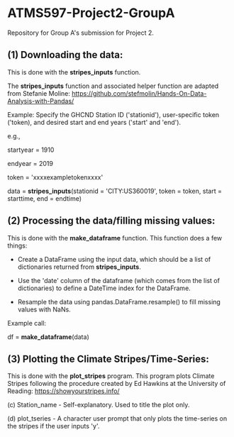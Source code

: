 # ATMS597-Project2-GroupA
Repository for Group A's submission for Project 2.

## (1) Downloading the data:

This is done with the <b>stripes_inputs</b> function.

The <b>stripes_inputs</b> function and associated helper function are adapted from Stefanie Moline: https://github.com/stefmolin/Hands-On-Data-Analysis-with-Pandas/

Example: Specify the GHCND Station ID ('stationid'), user-specific token ('token), and desired start and end years ('start' and 'end').
   
   e.g., 
   
   startyear = 1910
   
   endyear   = 2019
   
   token     = 'xxxxexampletokenxxxx'
   
   data = <b>stripes_inputs</b>(stationid = 'CITY:US360019', token = token, start = starttime, end = endtime)
   
## (2) Processing the data/filling missing values:

This is done with the <b>make_dataframe</b> function. This function does a few things:

- Create a DataFrame using the input data, which should be a list of dictionaries returned from <b>stripes_inputs</b>.

- Use the 'date' column of the dataframe (which comes from the list of dictionaries) to define a DateTime index for the DataFrame.

- Resample the data using pandas.DataFrame.resample() to fill missing values with NaNs. 

Example call: 

df = <b>make_dataframe</b>(data)
   

## (3) Plotting the Climate Stripes/Time-Series:

This is done with the <b>plot_stripes</b> program. This program plots Climate Stripes following the procedure created by Ed Hawkins at the University of Reading: https://showyourstripes.info/


   
   (c) Station_name - Self-explanatory. Used to title the plot only.
   
   (d) plot_tseries - A character user prompt that only plots the time-series on the stripes if the user inputs 'y'.
   

